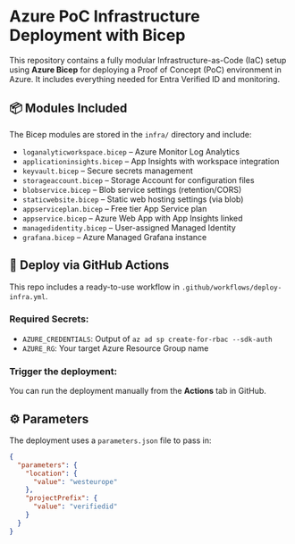# Azure PoC Infrastructure Deployment with Bicep

This repository contains a fully modular Infrastructure-as-Code (IaC) setup using **Azure Bicep** for deploying a Proof of Concept (PoC) environment in Azure. It includes everything needed for Entra Verified ID and monitoring.

## 📦 Modules Included

The Bicep modules are stored in the `infra/` directory and include:

- `loganalyticworkspace.bicep` – Azure Monitor Log Analytics
- `applicationinsights.bicep` – App Insights with workspace integration
- `keyvault.bicep` – Secure secrets management
- `storageaccount.bicep` – Storage Account for configuration files
- `blobservice.bicep` – Blob service settings (retention/CORS)
- `staticwebsite.bicep` – Static web hosting settings (via blob)
- `appserviceplan.bicep` – Free tier App Service plan
- `appservice.bicep` – Azure Web App with App Insights linked
- `managedidentity.bicep` – User-assigned Managed Identity
- `grafana.bicep` – Azure Managed Grafana instance

## 🚀 Deploy via GitHub Actions

This repo includes a ready-to-use workflow in `.github/workflows/deploy-infra.yml`.

### Required Secrets:

- `AZURE_CREDENTIALS`: Output of `az ad sp create-for-rbac --sdk-auth`
- `AZURE_RG`: Your target Azure Resource Group name

### Trigger the deployment:

You can run the deployment manually from the **Actions** tab in GitHub.

## ⚙️ Parameters

The deployment uses a `parameters.json` file to pass in:

```json
{
  "parameters": {
    "location": {
      "value": "westeurope"
    },
    "projectPrefix": {
      "value": "verifiedid"
    }
  }
}

